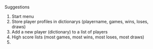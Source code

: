 Suggestions

1. Start menu 
2. Store player profiles in dictionarys (playername, games, wins, loses, draws)
3. Add a new player (dictionary) to a list of players
4. High score lists (most games, most wins, most loses, most draws)
5. 